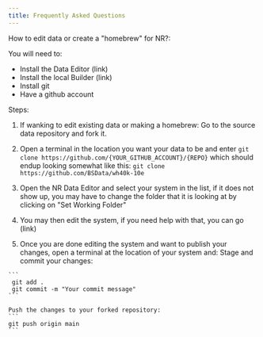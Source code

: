 ```yaml
---
title: Frequently Asked Questions
---
```



How to edit data or create a "homebrew" for NR?:

You will need to: 
-  Install the Data Editor (link)
-  Install the local Builder (link)
-  Install git
-  Have a github account

Steps:
  1. If wanking to edit existing data or making a homebrew:
      Go to the source data repository and fork it.

  2.  Open a terminal in the location you want your data to be and enter
    `git clone https://github.com/{YOUR_GITHUB_ACCOUNT}/{REPO}`
    which should endup looking somewhat like this: 
    `git clone https://github.com/BSData/wh40k-10e`

  3. Open the NR Data Editor and select your system in the list, if it does not show up, you may have to change the folder that it is looking at by clicking on "Set Working Folder"

  4. You may then edit the system, if you need help with that, you can go (link)

  5. Once you are done editing the system and want to publish your changes, open a terminal at the location of your system and:
     Stage and commit your changes:
     
    ```
     git add .
     git commit -m "Your commit message"
    ```
    
    Push the changes to your forked repository:
    ```
    git push origin main
    ```
